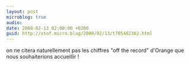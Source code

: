 ```yaml
---
layout: post
microblog: true
audio: 
date: 2008-02-13 02:00:00 +0200
guid: http://xtof.micro.blog/2008/02/13/t705482362.html
---
```

on ne citera naturellement pas les chiffres "off the record" d'Orange que nous souhaiterions accueillir !
